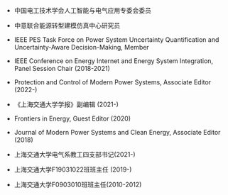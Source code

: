 * 中国电工技术学会人工智能与电气应用专委会委员
* 中意联合能源转型建模仿真中心研究员
* IEEE PES Task Force on Power System Uncertainty Quantification and Uncertainty-Aware Decision-Making, Member
* IEEE Conference on Energy Internet and Energy System Integration, Panel Session Chair (2018-2021)
* Protection and Control of Modern Power Systems, Associate Editor (2022-)
* 《上海交通大学学报》副编辑 (2021-)
* Frontiers in Energy, Guest Editor (2020)
* Journal of Modern Power Systems and Clean Energy, Associate Editor (2018)

* 上海交通大学电气系教工四支部书记(2021-)
* 上海交通大学F19031022班班主任 (2019-)
* 上海交通大学F0903010班班主任(2010-2012)